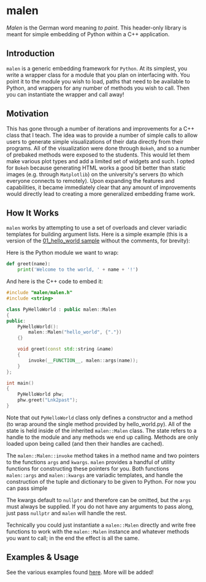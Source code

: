 # malen

*Malen* is the German word meaning *to paint*. This header-only library is meant for simple embedding of Python within a C++ application.

## Introduction

`malen` is a generic embedding framework for `Python`. At its simplest, you write a wrapper class for a module that you plan on interfacing with. You point it to the module you wish to load, paths that need to be available to Python, and wrappers for any number of methods you wish to call. Then you can instantiate the wrapper and call away!

## Motivation

This has gone through a number of iterations and improvements for a C++ class that I teach. The idea was to provide a number of simple calls to allow users to generate simple visualizations of their data directly from their programs. All of the visualization were done through `Bokeh`, and so a number of prebaked methods were exposed to the students. This would let them make various plot types and add a limited set of widgets and such. I opted for `Bokeh` because generating HTML works a good bit better than static images (e.g. through `Matplotlib`) on the university's servers (to which everyone connects to remotely). Upon expanding the features and capabilities, it became immediately clear that any amount of improvements would directly lead to creating a more generalized embedding frame work.

## How It Works

`malen` works by attempting to use a set of overloads and clever variadic templates for building argument lists. Here is a simple example (this is a version of the [01_hello_world sample](samples/01_hello_world/main.cpp) without the comments, for brevity):

Here is the Python module we want to wrap:

```python
def greet(name):
    print('Welcome to the world, ' + name + '!')
```

And here is the C++ code to embed it:

```c++
#include "malen/malen.h"
#include <string>

class PyHelloWorld : public malen::Malen
{
public:
    PyHelloWorld():
        malen::Malen("hello_world", {"."})
    {}

    void greet(const std::string &name)
    {
        invoke(__FUNCTION__, malen::args(name));
    }
};

int main()
{
    PyHelloWorld phw;
    phw.greet("Lnk2past");
}
```

Note that out `PyHelloWorld` class only defines a constructor and a method (to wrap around the single method provided by hello_world.py). All of the state is held inside of the inherited `malen::Malen` class. The state refers to a handle to the module and any methods we end up calling. Methods are only loaded upon being called (and then their handles are cached).

The `malen::Malen::invoke` method takes in a method name and two pointers to the functions `args` and `kwargs`. `malen` provides a handful of utility functions for constructing these pointers for you. Both functions `malen::args` and `malen::kwargs` are variadic templates, and handle the construction of the tuple and dictionary to be given to Python. For now you can pass simple 

The kwargs default to `nullptr` and therefore can be omitted, but the `args` must always be supplied. If you do not have any arguments to pass along, just pass `nullptr` and `malen` will handle the rest.

Technically you could just instantiate a `malen::Malen` directly and write free functions to work with the `malen::Malen` instance and whatever methods you want to call; in the end the effect is all the same.

## Examples & Usage

See the various examples found [here](samples/). More will be added!
